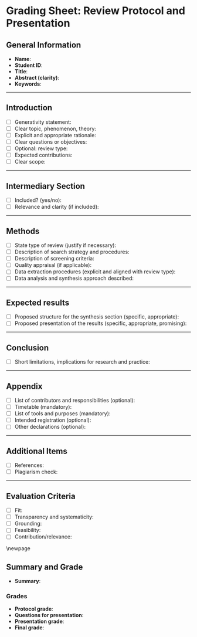 # Grading Sheet: Review Protocol and Presentation

## General Information

- **Name**:
- **Student ID**: 
- **Title**:
- **Abstract (clarity)**:
- **Keywords**:

---

## Introduction

- [ ] Generativity statement:
- [ ] Clear topic, phenomenon, theory:
- [ ] Explicit and appropriate rationale:
- [ ] Clear questions or objectives:
- [ ] Optional: review type:
- [ ] Expected contributions:
- [ ] Clear scope:

---

## Intermediary Section

- [ ] Included? (yes/no):
- [ ] Relevance and clarity (if included):

---

## Methods

- [ ] State type of review (justify if necessary):
- [ ] Description of search strategy and procedures:
- [ ] Description of screening criteria:
- [ ] Quality appraisal (if applicable):
- [ ] Data extraction procedures (explicit and aligned with review type):
- [ ] Data analysis and synthesis approach described:

---

## Expected results

- [ ] Proposed structure for the synthesis section (specific, appropriate):
- [ ] Proposed presentation of the results (specific, appropriate, promising): 

---

## Conclusion

- [ ] Short limitations, implications for research and practice:

---

## Appendix

- [ ] List of contributors and responsibilities (optional):
- [ ] Timetable (mandatory):
- [ ] List of tools and purposes (mandatory):
- [ ] Intended registration (optional):
- [ ] Other declarations (optional):

---

## Additional Items

- [ ] References:
- [ ] Plagiarism check:

---

## Evaluation Criteria

- [ ] Fit:
- [ ] Transparency and systematicity:
- [ ] Grounding:
- [ ] Feasibility:
- [ ] Contribution/relevance:

\newpage

## Summary and Grade

- **Summary**:

### Grades

- **Protocol grade**:
- **Questions for presentation**:
- **Presentation grade**:
- **Final grade**:

